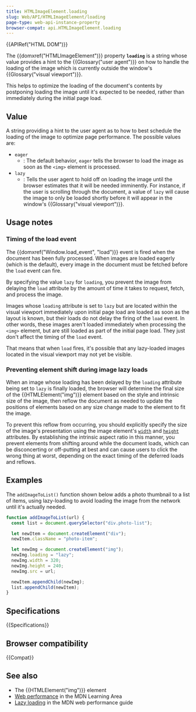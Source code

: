 ```yaml
---
title: HTMLImageElement.loading
slug: Web/API/HTMLImageElement/loading
page-type: web-api-instance-property
browser-compat: api.HTMLImageElement.loading
---
```


{{APIRef("HTML DOM")}}

The {{domxref("HTMLImageElement")}}
property **`loading`** is a string whose value provides a hint
to the {{Glossary("user agent")}} on how to handle the loading of the image which
is currently outside the window's {{Glossary("visual viewport")}}.

This helps
to optimize the loading of the document's contents by postponing loading the image until
it's expected to be needed, rather than immediately during the initial page load.

## Value

A string providing a hint to the user agent as to how to best
schedule the loading of the image to optimize page performance. The possible values are:

- `eager`
  - : The default behavior, `eager` tells the browser to load the image as soon
    as the `<img>` element is processed.
- `lazy`
  - : Tells the user agent to hold off on loading the image until the browser estimates
    that it will be needed imminently. For instance, if the user is scrolling through the
    document, a value of `lazy` will cause the image to only be loaded shortly
    before it will appear in the window's {{Glossary("visual viewport")}}.

## Usage notes

### Timing of the load event

The {{domxref("Window.load_event", "load")}} event is fired when the document has been
fully processed. When images are loaded eagerly (which is the default), every image in
the document must be fetched before the `load` event can fire.

By specifying the value `lazy` for `loading`, you prevent the
image from delaying the `load` attribute by the amount of time it takes to
request, fetch, and process the image.

Images whose `loading` attribute is set to `lazy` but are located
within the visual viewport immediately upon initial page load are loaded as soon as the
layout is known, but their loads do not delay the firing of the `load` event.
In other words, these images aren't loaded immediately when processing
the `<img>` element, but are still loaded as part of the initial page
load. They just don't affect the timing of the `load` event.

That means that when `load` fires, it's possible that any lazy-loaded images
located in the visual viewport may not yet be visible.

### Preventing element shift during image lazy loads

When an image whose loading has been delayed by the `loading` attribute
being set to `lazy` is finally loaded, the browser will determine the final
size of the {{HTMLElement("img")}} element based on the style and intrinsic size of the
image, then reflow the document as needed to update the positions of elements based on
any size change made to the element to fit the image.

To prevent this reflow from occurring, you should explicitly specify the size of the
image's presentation using the image element's [`width`](/en-US/docs/Web/HTML/Element/img#width) and
[`height`](/en-US/docs/Web/HTML/Element/img#height) attributes. By establishing the intrinsic aspect ratio
in this manner, you prevent elements from shifting around while the document loads,
which can be disconcerting or off-putting at best and can cause users to click the wrong
thing at worst, depending on the exact timing of the deferred loads and reflows.

## Examples

The `addImageToList()` function shown below adds a photo thumbnail to a list
of items, using lazy-loading to avoid loading the image from the network until it's
actually needed.

```js
function addImageToList(url) {
  const list = document.querySelector("div.photo-list");

  let newItem = document.createElement("div");
  newItem.className = "photo-item";

  let newImg = document.createElement("img");
  newImg.loading = "lazy";
  newImg.width = 320;
  newImg.height = 240;
  newImg.src = url;

  newItem.appendChild(newImg);
  list.appendChild(newItem);
}
```

## Specifications

{{Specifications}}

## Browser compatibility

{{Compat}}

## See also

- The {{HTMLElement("img")}} element
- [Web performance](/en-US/docs/Learn/Performance) in the MDN Learning Area
- [Lazy loading](/en-US/docs/Web/Performance/Lazy_loading) in the MDN web
  performance guide
